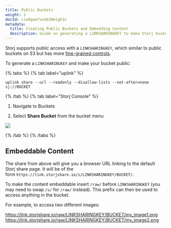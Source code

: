 ```yaml
---
title: Public Buckets
weight: 2
docId: cie0gae7voob2Weigh3c
metadata:
  title: Creating Public Buckets and Embedding Content
  description: Guide on generating a LINKSHARINGKEY to make Storj buckets public and embedding content from the buckets.
---
```


Storj supports public access with a `LINKSHARINGKEY`, which similar to public buckets on S3 but has more [fine-grained controls](docId:tBnCSrmR1jbOewG38fIr4#flags).

To generate a `LINKSHARINGKEY` and make your bucket public:

{% tabs %}
{% tab label="uplink" %}

```shell
uplink share --url --readonly --disallow-lists --not-after=none sj://BUCKET
```

{% /tab %}
{% tab label="Storj Console" %}

1. Navigate to Buckets

1. Select **Share Bucket** from the bucket menu

![](https://link.storjshare.io/raw/jua7rls6hkx5556qfcmhrqed2tfa/docs/images/cie0gae7voob2Weigh3c_public_buckets.png)

{% /tab %}
{% /tabs %}

## Embeddable Content

The share from above will give you a browser URL linking to the default Storj share page. It will be of the form `https://link.storjshare.io/s/LINKSHARINGKEY/BUCKET/`.

To make the content embeddable insert `/raw/` before `LINKSHARINGKEY` (you may need to swap `/s/` for `/raw/` instead). This prefix can then be used to access anything in the bucket.

For example, to access two different images:

https://link.storjshare.io/raw/LINKSHARINGKEY/BUCKET/my_image1.png
https://link.storjshare.io/raw/LINKSHARINGKEY/BUCKET/my_image2.png
